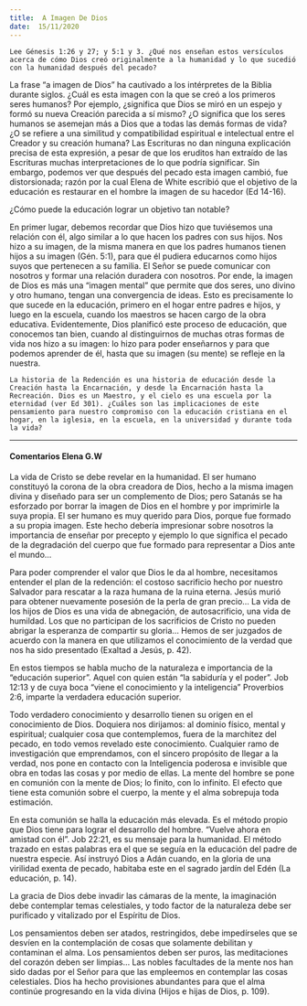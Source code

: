 ```yaml
---
title:  A Imagen De Dios
date:  15/11/2020
---
```


`Lee Génesis 1:26 y 27; y 5:1 y 3. ¿Qué nos enseñan estos versículos acerca de cómo Dios creó originalmente a la humanidad y lo que sucedió con la humanidad después del pecado?`

La frase “a imagen de Dios” ha cautivado a los intérpretes de la Biblia durante siglos. ¿Cuál es esta imagen con la que se creó a los primeros seres humanos? Por ejemplo, ¿significa que Dios se miró en un espejo y formó su nueva Creación parecida a sí mismo? ¿O significa que los seres humanos se asemejan más a Dios que a todas las demás formas de vida? ¿O se refiere a una similitud y compatibilidad espiritual e intelectual entre el Creador y su creación humana? Las Escrituras no dan ninguna explicación precisa de esta expresión, a pesar de que los eruditos han extraído de las Escrituras muchas interpretaciones de lo que podría significar. Sin embargo, podemos ver que después del pecado esta imagen cambió, fue distorsionada; razón por la cual Elena de White escribió que el objetivo de la educación es restaurar en el hombre la imagen de su hacedor (Ed 14-16).

¿Cómo puede la educación lograr un objetivo tan notable?

En primer lugar, debemos recordar que Dios hizo que tuviésemos una relación con él, algo similar a lo que hacen los padres con sus hijos. Nos hizo a su imagen, de la misma manera en que los padres humanos tienen hijos a su imagen (Gén. 5:1), para que él pudiera educarnos como hijos suyos que pertenecen a su familia. El Señor se puede comunicar con nosotros y formar una relación duradera con nosotros. Por ende, la imagen de Dios es más una “imagen mental” que permite que dos seres, uno divino y otro humano, tengan una convergencia de ideas. Esto es precisamente lo que sucede en la educación, primero en el hogar entre padres e hijos, y luego en la escuela, cuando los maestros se hacen cargo de la obra educativa. Evidentemente, Dios planificó este proceso de educación, que conocemos tan bien, cuando al distinguirnos de muchas otras formas de vida nos hizo a su imagen: lo hizo para poder enseñarnos y para que podemos aprender de él, hasta que su imagen (su mente) se refleje en la nuestra.

`La historia de la Redención es una historia de educación desde la Creación hasta la Encarnación, y desde la Encarnación hasta la Recreación. Dios es un Maestro, y el cielo es una escuela por la eternidad (ver Ed 301). ¿Cuáles son las implicaciones de este pensamiento para nuestro compromiso con la educación cristiana en el hogar, en la iglesia, en la escuela, en la universidad y durante toda la vida?`

---

#### Comentarios Elena G.W

La vida de Cristo se debe revelar en la humanidad. El ser humano constituyó la corona de la obra creadora de Dios, hecho a la misma imagen divina y diseñado para ser un complemento de Dios; pero Satanás se ha esforzado por borrar la imagen de Dios en el hombre y por imprimirle la suya propia. El ser humano es muy querido para Dios, porque fue formado a su propia imagen. Este hecho debería impresionar sobre nosotros la importancia de enseñar por precepto y ejemplo lo que significa el pecado de la degradación del cuerpo que fue formado para representar a Dios ante el mundo…

Para poder comprender el valor que Dios le da al hombre, necesitamos entender el plan de la redención: el costoso sacrificio hecho por nuestro Salvador para rescatar a la raza humana de la ruina eterna. Jesús murió para obtener nuevamente posesión de la perla de gran precio… La vida de los hijos de Dios es una vida de abnegación, de autosacrificio, una vida de humildad. Los que no participan de los sacrificios de Cristo no pueden abrigar la esperanza de compartir su gloria… Hemos de ser juzgados de acuerdo con la manera en que utilizamos el conocimiento de la verdad que nos ha sido presentado (Exaltad a Jesús, p. 42).

En estos tiempos se habla mucho de la naturaleza e importancia de la “educación superior”. Aquel con quien están “la sabiduría y el poder”. Job 12:13 y de cuya boca “viene el conocimiento y la inteligencia” Proverbios 2:6, imparte la verdadera educación superior.

Todo verdadero conocimiento y desarrollo tienen su origen en el conocimiento de Dios. Doquiera nos dirijamos: al dominio físico, mental y espiritual; cualquier cosa que contemplemos, fuera de la marchitez del pecado, en todo vemos revelado este conocimiento. Cualquier ramo de investigación que emprendamos, con el sincero propósito de llegar a la verdad, nos pone en contacto con la Inteligencia poderosa e invisible que obra en todas las cosas y por medio de ellas. La mente del hombre se pone en comunión con la mente de Dios; lo finito, con lo infinito. El efecto que tiene esta comunión sobre el cuerpo, la mente y el alma sobrepuja toda estimación.

En esta comunión se halla la educación más elevada. Es el método propio que Dios tiene para lograr el desarrollo del hombre. “Vuelve ahora en amistad con él”. Job 22:21, es su mensaje para la humanidad. El método trazado en estas palabras era el que se seguía en la educación del padre de nuestra especie. Así instruyó Dios a Adán cuando, en la gloria de una virilidad exenta de pecado, habitaba este en el sagrado jardín del Edén (La educación, p. 14).

La gracia de Dios debe invadir las cámaras de la mente, la imaginación debe contemplar temas celestiales, y todo factor de la naturaleza debe ser purificado y vitalizado por el Espíritu de Dios.

Los pensamientos deben ser atados, restringidos, debe impedírseles que se desvíen en la contemplación de cosas que solamente debilitan y contaminan el alma. Los pensamientos deben ser puros, las meditaciones del corazón deben ser limpias… Las nobles facultades de la mente nos han sido dadas por el Señor para que las empleemos en contemplar las cosas celestiales. Dios ha hecho provisiones abundantes para que el alma continúe progresando en la vida divina (Hijos e hijas de Dios, p. 109).